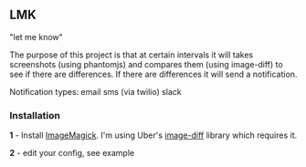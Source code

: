 ## LMK
"let me know"

The purpose of this project is that at certain intervals it will takes screenshots (using phantomjs) and compares them (using image-diff) to see if there are differences.  If there are differences it will send a notification. 

Notification types:
email
sms (via twilio)
slack

### Installation

**1** - Install [ImageMagick](http://www.imagemagick.org/script/index.php). I'm using Uber's [image-diff](https://github.com/uber/image-diff) library which requires it.

**2** - edit your config,  see example



